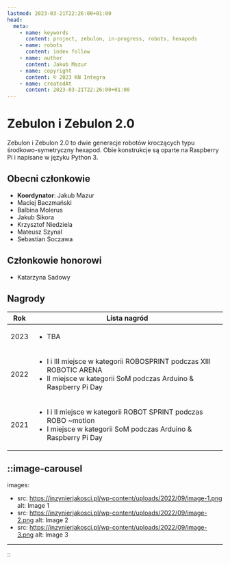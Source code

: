 ```yaml
---
lastmod: 2023-03-21T22:26:00+01:00
head:
  meta:
    - name: keywords
      content: project, zebulon, in-progress, robots, hexapods
    - name: robots
      content: index follow
    - name: author
      content: Jakub Mazur
    - name: copyright
      content: © 2023 KN Integra
    - name: createdAt
      content: 2023-03-21T22:26:00+01:00
---
```


# Zebulon i Zebulon 2.0

Zebulon i Zebulon 2.0 to dwie generacje robotów kroczących typu środkowo-symetryczny hexapod. Obie konstrukcje są oparte na Raspberry Pi i napisane w języku Python 3.

## Obecni członkowie

- **Koordynator**: Jakub Mazur
- Maciej Baczmański
- Balbina Molerus
- Jakub Sikora
- Krzysztof Niedziela
- Mateusz Szynal
- Sebastian Soczawa

## Członkowie honorowi

- Katarzyna Sadowy


## Nagrody
| Rok  | Lista nagród   |
| -----| -------------- |
| 2023 | <ul> <li>TBA</li></ul>|
| 2022 |<ul> <li> I i III miejsce w kategorii ROBOSPRINT podczas XIII ROBOTIC ARENA </li><li> II miejsce w kategorii SoM podczas Arduino & Raspberry Pi Day</ul>|
| 2021 |<ul> <li> I i II miejsce w kategorii ROBOT SPRINT podczas ROBO ~motion </li><li> I miejsce w kategorii SoM podczas Arduino & Raspberry Pi Day</li></ul>|


<!-- markdownlint-disable MD003 MD007 -->
::image-carousel
---

images:

- src: https://inzynierjakosci.pl/wp-content/uploads/2022/09/image-1.png
  alt: Image 1
- src: https://inzynierjakosci.pl/wp-content/uploads/2022/09/image-2.png
  alt: Image 2
- src: https://inzynierjakosci.pl/wp-content/uploads/2022/09/image-3.png
  alt: Image 3

---
::
<!-- markdownlint-enable MD003 MD007 -->

